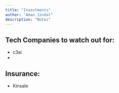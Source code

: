```yaml
---
title: "Investments"
author: "Aman Jindal"
description: "Notes"
---
```


## Tech Companies to watch out for:

- c3ai
-  

## Insurance:

- Kinsale
 